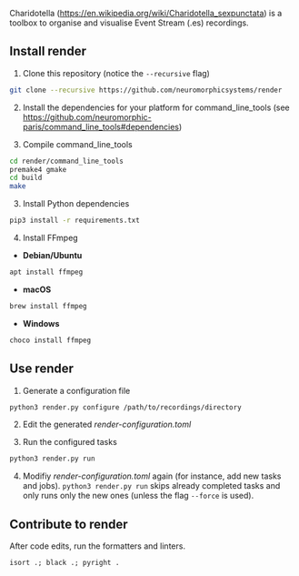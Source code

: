 Charidotella (https://en.wikipedia.org/wiki/Charidotella_sexpunctata) is a toolbox to organise and visualise Event Stream (.es) recordings.

## Install render

1. Clone this repository (notice the `--recursive` flag)

```sh
git clone --recursive https://github.com/neuromorphicsystems/render
```

2. Install the dependencies for your platform for command_line_tools (see https://github.com/neuromorphic-paris/command_line_tools#dependencies)

3. Compile command_line_tools

```sh
cd render/command_line_tools
premake4 gmake
cd build
make
```

3. Install Python dependencies

```sh
pip3 install -r requirements.txt
```

4. Install FFmpeg

-   **Debian/Ubuntu**

```sh
apt install ffmpeg
```

-   **macOS**

```sh
brew install ffmpeg
```

-   **Windows**

```sh
choco install ffmpeg
```

## Use render

1.  Generate a configuration file

```sh
python3 render.py configure /path/to/recordings/directory
```

2. Edit the generated _render-configuration.toml_

3. Run the configured tasks

```sh
python3 render.py run
```

4. Modifiy _render-configuration.toml_ again (for instance, add new tasks and jobs). `python3 render.py run` skips already completed tasks and only runs only the new ones (unless the flag `--force` is used).

## Contribute to render

After code edits, run the formatters and linters.

```
isort .; black .; pyright .
```

